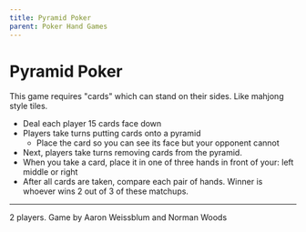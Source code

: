 ```yaml
---
title: Pyramid Poker
parent: Poker Hand Games
---
```


# Pyramid Poker

This game requires "cards" which can stand on their sides.
Like mahjong style tiles.

- Deal each player 15 cards face down
- Players take turns putting cards onto a pyramid
    - Place the card so you can see its face but your opponent cannot
- Next, players take turns removing cards from the pyramid.
- When you take a card, place it in one of three hands in front of your: left middle or right
- After all cards are taken, compare each pair of hands. Winner is whoever wins 2 out of 3 of these matchups.


---

2 players.
Game by Aaron Weissblum and Norman Woods
